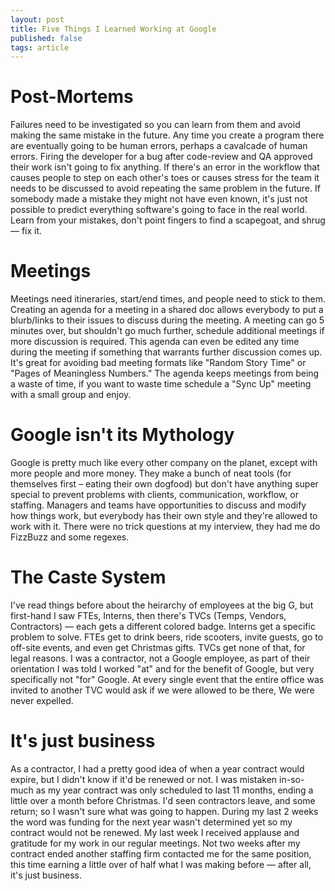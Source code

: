 ```yaml
---
layout: post
title: Five Things I Learned Working at Google
published: false
tags: article
---
```



# Post-Mortems
Failures need to be investigated so you can learn from them and avoid making
the same mistake in the future. Any time you create a program there are
eventually going to be human errors, perhaps a cavalcade of human errors.
Firing the developer for a bug after code-review and QA approved their work
isn't going to fix anything. If there's an error in the workflow that causes
people to step on each other's toes or causes stress for the team it needs to
be discussed to avoid repeating the same problem in the future. If somebody
made a mistake they might not have even known, it's just not possible to
predict everything software's going to face in the real world. Learn from your
mistakes, don't point fingers to find a scapegoat, and shrug &mdash; fix it.

# Meetings
Meetings need itineraries, start/end times, and people need to stick to
them. Creating an agenda for a meeting in a shared doc allows everybody to put
a blurb/links to their issues to discuss during the meeting. A meeting can go
5 minutes over, but shouldn't go much further, schedule additional meetings if
more discussion is required. This agenda can even be edited any time during
the meeting if something that warrants further discussion comes up. It's great
for avoiding bad meeting formats like "Random Story Time" or "Pages of
Meaningless Numbers." The agenda keeps meetings from being a waste of time, if
you want to waste time schedule a "Sync Up" meeting with a small group and enjoy.

# Google isn't its Mythology
Google is pretty much like every other company on the planet, except with more
people and more money. They make a bunch of neat tools (for themselves first
&ndash; eating their own dogfood) but don't have anything super special to
prevent problems with clients, communication, workflow, or staffing. Managers
and teams have opportunities to discuss and modify how things work, but
everybody has their own style and they're allowed to work with it. There were
no trick questions at my interview, they had me do FizzBuzz and some regexes.

# The Caste System
I've read things before about the heirarchy of employees at the big G, but
first-hand I saw FTEs, Interns, then there's TVCs (Temps, Vendors, Contractors)
&mdash; each gets a different colored badge. Interns get a specific problem to
solve. FTEs get to drink beers, ride scooters, invite guests, go to off-site
events, and even get Christmas gifts. TVCs get none of that, for legal reasons.
I was a contractor, not a Google employee, as part of their orientation I was
told I worked "at" and for the benefit of Google, but very specifically not "for"
Google. At every single event that the entire office was invited to another TVC
would ask if we were allowed to be there, We were never expelled.

# It's just business
As a contractor, I had a pretty good idea of when a year contract would expire,
but I didn't know if it'd be renewed or not. I was mistaken in-so-much as my
year contract was only scheduled to last 11 months, ending a little over a
month before Christmas. I'd seen contractors leave, and some return; so I
wasn't sure what was going to happen. During my last 2 weeks the word was
funding for the next year wasn't determined yet so my contract would not be
renewed. My last week I received applause and gratitude for my work in our
regular meetings. Not two weeks after my contract ended another staffing firm
contacted me for the same position, this time earning a little over of half what
I was making before &mdash; after all, it's just business.


